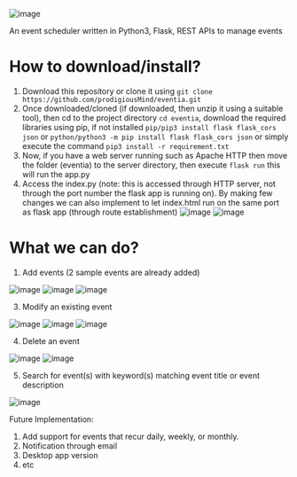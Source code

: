 ![image](https://github.com/prodigiousMind/eventia/assets/76691910/afa49548-badf-460c-87aa-24d76cb879fb)

An event scheduler written in Python3, Flask, REST APIs to manage events 

# How to download/install?
1. Download this repository or clone it using `git clone https://github.com/prodigiousMind/eventia.git`
2. Once downloaded/cloned (if downloaded, then unzip it using a suitable tool), then cd to the project directory `cd eventia`, download the required libraries using pip, if not installed
`pip/pip3 install flask flask_cors json` or `python/python3 -m pip install flask flask_cors json` or simply execute the command
`pip3 install -r requirement.txt`
3. Now, if you have a web server running such as Apache HTTP then move the folder (eventia) to the server directory, then execute `flask run` this will run the app.py
4. Access the index.py (note: this is accessed through HTTP server, not through the port number the flask app is running on). By making few changes we can also implement to let index.html run on the same port as flask app (through route establishment)
![image](https://github.com/prodigiousMind/eventia/assets/76691910/d5cdc3fa-373a-4ebd-9dbb-b781e8c23570)
![image](https://github.com/prodigiousMind/eventia/assets/76691910/bbfb5aa8-0c69-4450-b830-e3c101a34b0a)

# What we can do?
1. Add events (2 sample events are already added)

![image](https://github.com/prodigiousMind/eventia/assets/76691910/dfef11d4-48d4-4c5b-a7bb-a6df65fa2664)
![image](https://github.com/prodigiousMind/eventia/assets/76691910/ec3d45c3-46e6-4d88-b001-b7abd18f97e6)
![image](https://github.com/prodigiousMind/eventia/assets/76691910/41ee3672-b8bb-4389-8de2-fd813b2061f6)

3. Modify an existing event

![image](https://github.com/prodigiousMind/eventia/assets/76691910/bd09f977-86f5-4862-b5bb-f57995d0e071)
![image](https://github.com/prodigiousMind/eventia/assets/76691910/03fdae81-f20b-4d4b-974b-5dad7820afd5)
![image](https://github.com/prodigiousMind/eventia/assets/76691910/6e5e37fe-cb26-4786-b6c9-a7af144a490c)

4. Delete an event

![image](https://github.com/prodigiousMind/eventia/assets/76691910/5ae35691-b97e-4190-a50d-ad044e05ff49)
![image](https://github.com/prodigiousMind/eventia/assets/76691910/2b5d2004-95c8-4525-88e1-d0c7df9acdb7)

5. Search for event(s) with keyword(s) matching event title or event description

![image](https://github.com/prodigiousMind/eventia/assets/76691910/1a8c1572-380d-46f8-b7fe-f9d4c020c543)


Future Implementation:
1. Add support for events that recur daily, weekly, or monthly.
2. Notification through email
3. Desktop app version
4. etc


